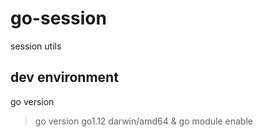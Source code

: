 # go-session

session utils

## dev environment

go version

> go version go1.12 darwin/amd64 & go module enable
